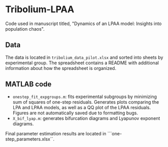# Tribolium-LPAA
Code used in manuscript titled, "Dynamics of an LPAA model: Insights into population chaos".

## Data
The data is located in ``tribolium_data_pilot.xlsx`` and sorted into sheets by experimental group. The spreadsheet contains a README with additional information about how the spreadsheet is organized.

## MATLAB code

- ``onestep_fit_expgroups.m``: fits experimental subgroups by minimizing sum of squares of one-step residuals. Generates plots comparing the LPA and LPAA models, as well as a QQ plot of the LPAA residuals. Figures are not automatically saved due to formatting bugs.
- ``X_bif_lyap.m``: generates bifurcation diagrams and Lyapunov exponent diagrams.

Final parameter estimation results are located in ```one-step_parameters.xlsx``.
